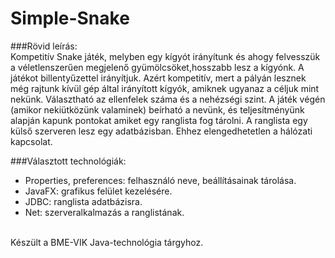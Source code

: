 # Simple-Snake

###Rövid leírás:<br />
Kompetitív Snake játék, melyben egy kígyót irányítunk és ahogy felvesszük a véletlenszerűen megjelenő gyümölcsöket,hosszabb lesz a kígyónk.
A játékot billentyűzettel irányítjuk. Azért kompetitív, mert a pályán lesznek még rajtunk kívül gép által irányított kígyók, amiknek ugyanaz a céljuk mint nekünk.
Választható az ellenfelek száma és a nehézségi szint. A játék végén (amikor nekiütközünk valaminek) beírható a nevünk, és teljesítményünk alapján kapunk pontokat amiket egy ranglista fog tárolni.
A ranglista egy külső szerveren lesz egy adatbázisban. Ehhez elengedhetetlen a hálózati kapcsolat.

###Választott technológiák:<br />
*	Properties, preferences: felhasználó neve, beállításainak tárolása. 
*	JavaFX: grafikus felület kezelésére.
*	JDBC: ranglista adatbázisra.
*	Net: szerveralkalmazás a ranglistának.
<br />
Készült a BME-VIK Java-technológia tárgyhoz.
